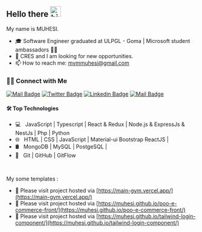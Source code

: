 ## Hello there <img src="https://user-images.githubusercontent.com/1303154/88677602-1635ba80-d120-11ea-84d8-d263ba5fc3c0.gif" width="28px" height="28px" alt="hi">

My name is MUHESI.

- 🎓 Software Engineer graduated at ULPGL - Goma | Microsoft student ambassadors 🧑‍🎓
- 💼  CRES and I am looking for new opportunities.
- 📫 How to reach me: mvmmuhesi@gmail.com

<h3> 🤝🏻 Connect with Me </h3>

[![Mail Badge](https://img.shields.io/badge/-mvmmuhesi@gmail.com-c0392b?style=flat&labelColor=c0392b&logo=gmail&logoColor=white)](mailto:mvmmuhesi@gmail.com) [![Twitter Badge](https://img.shields.io/badge/-@MUHESImo-1ca0f1?style=flat&labelColor=1ca0f1&logo=twitter&logoColor=white&link=https://twitter.com/MUHESImo)](https://twitter.com/MUHESImo) [![Linkedin Badge](https://img.shields.io/badge/-MoiseMuhesi-0e76a8?style=flat&labelColor=0e76a8&logo=linkedin&logoColor=white)](https://www.linkedin.com/in/moise-muhesi-5102951bb/) [![Mail Badge](https://img.shields.io/badge/-@MoiseMuhesi-e84393?style=flat&labelColor=e84393&logo=instagram&logoColor=white)](https://www.instagram.com/moisemuhesi/) 

#### 🛠 Top Technologies

- 💻 &nbsp;  JavaScript | Typescript | React & Redux |  Node.js & ExpressJs & NestJs | Php | Python 
- 🌐 &nbsp; HTML | CSS | JavaScript | Material-ui Bootstrap ReactJS |
- 🛢 &nbsp; MongoDB | MySQL | PostgeSQL |
- 🔧 &nbsp; Git | GitHub | GitFlow

<br />

My some templates :
- 🔗 Please visit project hosted via [https://main-gym.vercel.app/](https://main-gym.vercel.app/)
- 🔗 Please visit project hosted via [https://muhesi.github.io/poo-e-commerce-front/](https://muhesi.github.io/poo-e-commerce-front/)
- 🔗 Please visit project hosted via [https://muhesi.github.io/tailwind-login-component/](https://muhesi.github.io/tailwind-login-component/)
